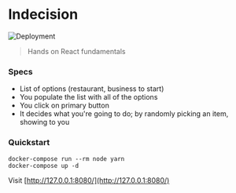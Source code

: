 # Indecision
![Deployment](https://github.com/rdok/indecision/workflows/CI/badge.svg) 
> Hands on React fundamentals 


### Specs
- List of options (restaurant, business to start)
- You populate the list with all of the options
- You click on primary button 
- It decides what you're going to do; by randomly picking an item, showing to you

### Quickstart

```
docker-compose run --rm node yarn
docker-compose up -d
```

Visit [http://127.0.0.1:8080/](http://127.0.0.1:8080/)
